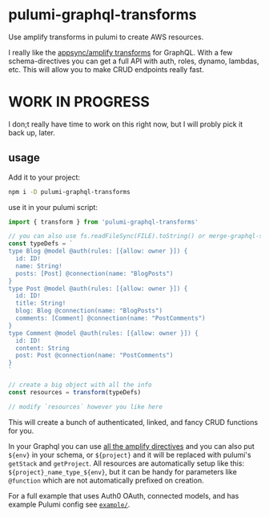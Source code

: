 # pulumi-graphql-transforms

Use amplify transforms in pulumi to create AWS resources.

I really like the [appsync/amplify transforms](https://aws-amplify.github.io/docs/cli-toolchain/graphql) for GraphQL. With a few schema-directives you can get a full API with auth, roles, dynamo, lambdas, etc.  This will allow you to make CRUD endpoints really fast.

# WORK IN PROGRESS

I don;t really have time to work on this right now, but I will probly pick it back up, later.


## usage

Add it to your project:

```bash
npm i -D pulumi-graphql-transforms
```

use it in your pulumi script:

```js
import { transform } from 'pulumi-graphql-transforms'

// you can also use fs.readFileSync(FILE).toString() or merge-graphql-schemas
const typeDefs = `
type Blog @model @auth(rules: [{allow: owner }]) {
  id: ID!
  name: String!
  posts: [Post] @connection(name: "BlogPosts")
}
type Post @model @auth(rules: [{allow: owner }]) {
  id: ID!
  title: String!
  blog: Blog @connection(name: "BlogPosts")
  comments: [Comment] @connection(name: "PostComments")
}
type Comment @model @auth(rules: [{allow: owner }]) {
  id: ID!
  content: String
  post: Post @connection(name: "PostComments")
}
`

// create a big object with all the info
const resources = transform(typeDefs)

// modify `resources` however you like here

```

This will create a bunch of authenticated, linked, and fancy CRUD functions for you.

In your Graphql you can use [all the amplify directives](https://aws-amplify.github.io/docs/cli-toolchain/graphql) and you can also put `${env}` in your schema, or `${project}` and it will be replaced with pulumi's `getStack` and `getProject`. All resources are automatically setup like this: `${project}_name_type_${env}`, but it can be handy for parameters like `@function` which are not automatically prefixed on creation.

For a full example that uses Auth0 OAuth, connected models, and has example Pulumi config see [`example/`](example).
